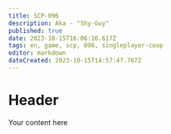 ```yaml
---
title: SCP-096
description: Aka - "Shy-Guy"
published: true
date: 2023-10-15T16:06:16.617Z
tags: en, game, scp, 096, singleplayer-coop
editor: markdown
dateCreated: 2023-10-15T14:57:47.767Z
---
```


# Header
Your content here